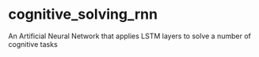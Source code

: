 # cognitive_solving_rnn
An Artificial Neural Network that applies LSTM layers to solve a number of cognitive tasks
